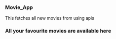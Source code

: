### Movie_App
This fetches all new movies from using apis
### All your favourite movies are available here
